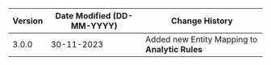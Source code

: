 | **Version** | **Date Modified (DD-MM-YYYY)** | **Change History**                                                 |
|-------------|--------------------------------|--------------------------------------------------------------------|
| 3.0.0       | 30-11-2023                     |  Added new Entity Mapping to **Analytic Rules**                    |
                                                                                                                 
